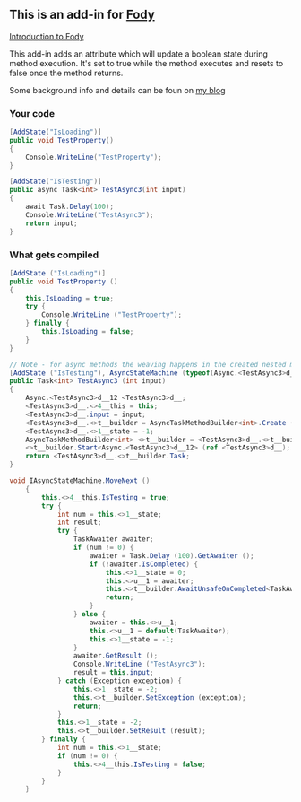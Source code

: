 ## This is an add-in for [Fody](https://github.com/Fody/Fody/)

[Introduction to Fody](http://github.com/Fody/Fody/wiki/SampleUsage)

This add-in adds an attribute which will update a boolean state during method execution. It's set to true while the method executes and resets to false once the method returns.

Some background info and details can be foun on [my blog](https://michielsioen.be/2017-10-21-il-weaving/)

### Your code
```c#
[AddState("IsLoading")]
public void TestProperty()
{
    Console.WriteLine("TestProperty");
}

[AddState("IsTesting")]
public async Task<int> TestAsync3(int input)
{
    await Task.Delay(100);
    Console.WriteLine("TestAsync3");
    return input;
}
```

### What gets compiled
```c#
[AddState ("IsLoading")]
public void TestProperty ()
{
	this.IsLoading = true;
	try {
		Console.WriteLine ("TestProperty");
	} finally {
		this.IsLoading = false;
	}
}

// Note - for async methods the weaving happens in the created nested method
[AddState ("IsTesting"), AsyncStateMachine (typeof(Async.<TestAsync3>d__12))]
public Task<int> TestAsync3 (int input)
{
	Async.<TestAsync3>d__12 <TestAsync3>d__;
	<TestAsync3>d__.<>4__this = this;
	<TestAsync3>d__.input = input;
	<TestAsync3>d__.<>t__builder = AsyncTaskMethodBuilder<int>.Create ();
	<TestAsync3>d__.<>1__state = -1;
	AsyncTaskMethodBuilder<int> <>t__builder = <TestAsync3>d__.<>t__builder;
	<>t__builder.Start<Async.<TestAsync3>d__12> (ref <TestAsync3>d__);
	return <TestAsync3>d__.<>t__builder.Task;
}

void IAsyncStateMachine.MoveNext ()
	{
		this.<>4__this.IsTesting = true;
		try {
			int num = this.<>1__state;
			int result;
			try {
				TaskAwaiter awaiter;
				if (num != 0) {
					awaiter = Task.Delay (100).GetAwaiter ();
					if (!awaiter.IsCompleted) {
						this.<>1__state = 0;
						this.<>u__1 = awaiter;
						this.<>t__builder.AwaitUnsafeOnCompleted<TaskAwaiter, Async.<TestAsync3>d__12> (ref awaiter, ref this);
						return;
					}
				} else {
					awaiter = this.<>u__1;
					this.<>u__1 = default(TaskAwaiter);
					this.<>1__state = -1;
				}
				awaiter.GetResult ();
				Console.WriteLine ("TestAsync3");
				result = this.input;
			} catch (Exception exception) {
				this.<>1__state = -2;
				this.<>t__builder.SetException (exception);
				return;
			}
			this.<>1__state = -2;
			this.<>t__builder.SetResult (result);
		} finally {
			int num = this.<>1__state;
			if (num != 0) {
				this.<>4__this.IsTesting = false;
			}
		}
	}

```
